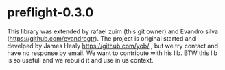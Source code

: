 preflight-0.3.0
===============
This library was extended by rafael zuim (this git owner) and Evandro silva (https://github.com/evandrogtr). The project is original started and develped by James Healy https://github.com/yob/ , but we try contact and have no response by email. We want to contribute with his lib. BTW this lib is so usefull and we rebuild it and use in us context. 
